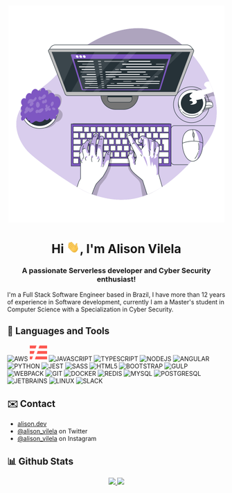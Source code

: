 <div align="center">
  <img height="500" src="https://raw.githubusercontent.com/AlisonVilela/AlisonVilela/main/image.svg" alt="Hello World!"/>
</div>

<h1 align="center">Hi <img src="https://raw.githubusercontent.com/AlisonVilela/AlisonVilela/main/wave.gif" width="30px">, I'm Alison Vilela
</h1>
<h3 align="center">A passionate Serverless developer and Cyber Security enthusiast!</h3>
I'm a Full Stack Software Engineer based in Brazil, I have more than 12 years of experience in Software development, currently I am a Master's student in Computer Science with a Specialization in Cyber Security.

## 🚀 Languages and Tools
<p>
  <img height="30" src="https://raw.githubusercontent.com/AlisonVilela/AlisonVilela/main/aws.svg" alt="AWS"/>
  <img height="40" src="https://raw.githubusercontent.com/AlisonVilela/AlisonVilela/main/serverless.svg" alt="SERVERLESS"/>
  <img height="40" src="https://cdn.jsdelivr.net/gh/devicons/devicon/icons/javascript/javascript-original.svg" alt="JAVASCRIPT"/>
  <img height="40" src="https://cdn.jsdelivr.net/gh/devicons/devicon/icons/typescript/typescript-original.svg" alt="TYPESCRIPT"/>
  <img height="40" src="https://cdn.jsdelivr.net/gh/devicons/devicon/icons/nodejs/nodejs-original.svg" alt="NODEJS"/>
  <img height="40" src="https://cdn.jsdelivr.net/gh/devicons/devicon/icons/angularjs/angularjs-plain.svg" alt="ANGULAR"/>
  <img height="40" src="https://cdn.jsdelivr.net/gh/devicons/devicon/icons/python/python-original.svg" alt="PYTHON"/>
  <img height="40" src="https://cdn.jsdelivr.net/gh/devicons/devicon/icons/jest/jest-plain.svg" alt="JEST"/>
  <img height="40" src="https://cdn.jsdelivr.net/gh/devicons/devicon/icons/sass/sass-original.svg" alt="SASS"/>
  <img height="40" src="https://cdn.jsdelivr.net/gh/devicons/devicon/icons/html5/html5-original.svg" alt="HTML5"/>
  <img height="40" src="https://cdn.jsdelivr.net/gh/devicons/devicon/icons/bootstrap/bootstrap-original.svg" alt="BOOTSTRAP"/>        
  <img height="40" src="https://cdn.jsdelivr.net/gh/devicons/devicon/icons/gulp/gulp-plain.svg" alt="GULP"/>
  <img height="40" src="https://cdn.jsdelivr.net/gh/devicons/devicon/icons/webpack/webpack-original.svg" alt="WEBPACK"/>
  <img height="40" src="https://cdn.jsdelivr.net/gh/devicons/devicon/icons/git/git-original.svg" alt="GIT"/>
  <img height="40" src="https://cdn.jsdelivr.net/gh/devicons/devicon/icons/docker/docker-original.svg" alt="DOCKER"/>
  <img height="40" src="https://cdn.jsdelivr.net/gh/devicons/devicon/icons/redis/redis-original.svg" alt="REDIS"/>
  <img height="40" src="https://cdn.jsdelivr.net/gh/devicons/devicon/icons/mysql/mysql-original.svg" alt="MYSQL"/>
  <img height="40" src="https://cdn.jsdelivr.net/gh/devicons/devicon/icons/postgresql/postgresql-original.svg" alt="POSTGRESQL"/>
  <img height="40" src="https://cdn.jsdelivr.net/gh/devicons/devicon/icons/jetbrains/jetbrains-original.svg" alt="JETBRAINS"/>
  <img height="40" src="https://cdn.jsdelivr.net/gh/devicons/devicon/icons/linux/linux-original.svg" alt="LINUX"/>
  <img height="40" src="https://cdn.jsdelivr.net/gh/devicons/devicon/icons/slack/slack-original.svg" alt="SLACK"/>
</P>

## ✉️ Contact
- [alison.dev](https://alison.dev)
- [@alison_vilela](https://twitter.com/alison_vilela) on Twitter
- [@alison_vilela](https://www.instagram.com/alison_vilela/) on Instagram

## 📊 Github Stats

<div align="center">
  <a href="https://github.com/AlisonVilela">
  <img height="160" src="https://github-readme-stats.vercel.app/api?username=AlisonVilela&show_icons=true&theme=dark&include_all_commits=true&count_private=true"/>
  <img height="160" src="https://github-readme-stats.vercel.app/api/top-langs/?username=AlisonVilela&layout=compact&langs_count=7&theme=dark"/>
</div>
